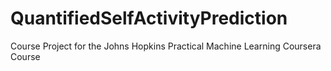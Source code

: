 # QuantifiedSelfActivityPrediction
Course Project for the Johns Hopkins Practical Machine Learning Coursera Course
